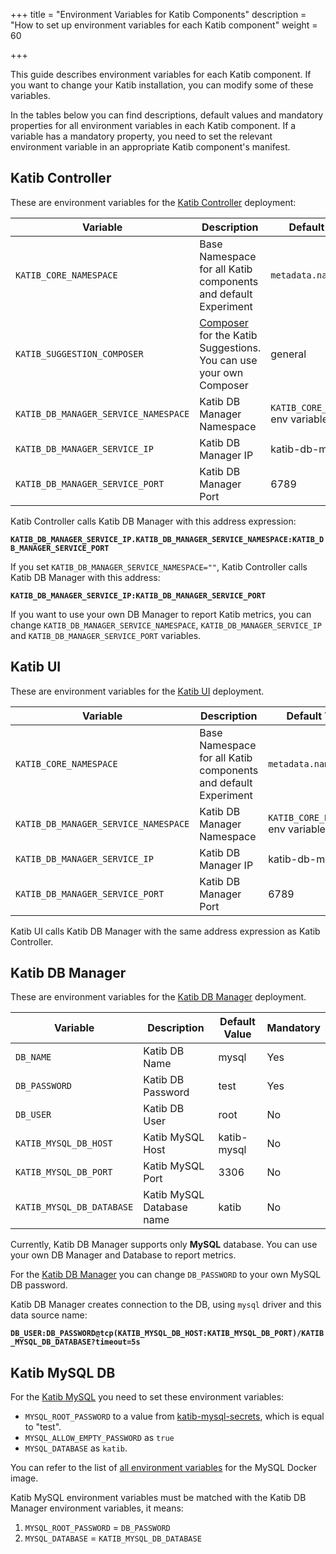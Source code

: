 +++
title = "Environment Variables for Katib Components"
description = "How to set up environment variables for each Katib component"
weight = 60
                    
+++

This guide describes environment variables for each Katib component.
If you want to change your Katib installation,
you can modify some of these variables.

In the tables below you can find descriptions, default values and mandatory
properties for all environment variables in each Katib component.
If a variable has a mandatory property, you need to set the relevant
environment variable in an appropriate Katib component's manifest.

## Katib Controller

These are environment variables for the
[Katib Controller](https://github.com/kubeflow/katib/blob/master/manifests/v1beta1/katib-controller/katib-controller.yaml)
deployment:

<div class="table-responsive">
  <table class="table table-bordered">
    <thead class="thead-light">
      <tr>
        <th>Variable</th>
        <th>Description</th>
        <th>Default Value</th>
        <th>Mandatory</th>
      </tr>
    </thead>
    <tbody>
      <tr>
        <td><code>KATIB_CORE_NAMESPACE</code></td>
        <td>Base Namespace for all Katib components and default Experiment</td>
        <td><code>metadata.namespace</code></td>
        <td>Yes</td>
      </tr>
      <tr>
        <td><code>KATIB_SUGGESTION_COMPOSER</code></td>
        <td> <a href="https://github.com/kubeflow/katib/blob/master/pkg/controller.v1beta1/suggestion/composer/composer.go">Composer</a>
          for the Katib Suggestions. You can use your own Composer</td>
        <td>general</td>
        <td>No</td>
      </tr>
      <tr>
        <td><code>KATIB_DB_MANAGER_SERVICE_NAMESPACE</code></td>
        <td>Katib DB Manager Namespace</td>
        <td><code>KATIB_CORE_NAMESPACE</code> env variable</td>
        <td>No</td>
      </tr>
      <tr>
        <td><code>KATIB_DB_MANAGER_SERVICE_IP</code></td>
        <td>Katib DB Manager IP</td>
        <td>katib-db-manager</td>
        <td>No</td>
      </tr>
       <tr>
        <td><code>KATIB_DB_MANAGER_SERVICE_PORT</code></td>
        <td>Katib DB Manager Port</td>
        <td>6789</td>
        <td>No</td>
      </tr>
    </tbody>
  </table>
</div>

Katib Controller calls Katib DB Manager with this address expression:

**`KATIB_DB_MANAGER_SERVICE_IP.KATIB_DB_MANAGER_SERVICE_NAMESPACE:KATIB_DB_MANAGER_SERVICE_PORT`**

If you set `KATIB_DB_MANAGER_SERVICE_NAMESPACE=""`, Katib Controller calls Katib DB Manager with this address:

**`KATIB_DB_MANAGER_SERVICE_IP:KATIB_DB_MANAGER_SERVICE_PORT`**

If you want to use your own DB Manager to report Katib metrics, you can change `KATIB_DB_MANAGER_SERVICE_NAMESPACE`, `KATIB_DB_MANAGER_SERVICE_IP` and `KATIB_DB_MANAGER_SERVICE_PORT` variables.

## Katib UI

These are environment variables for the
[Katib UI](https://github.com/kubeflow/katib/blob/master/manifests/v1beta1/ui/deployment.yaml)
deployment.

<div class="table-responsive">
  <table class="table table-bordered">
    <thead class="thead-light">
      <tr>
        <th>Variable</th>
        <th>Description</th>
        <th>Default Value</th>
        <th>Mandatory</th>
      </tr>
    </thead>
    <tbody>
      <tr>
        <td><code>KATIB_CORE_NAMESPACE</code></td>
        <td>Base Namespace for all Katib components and default Experiment</td>
        <td><code>metadata.namespace</code></td>
        <td>Yes</td>
      </tr>
      <tr>
        <td><code>KATIB_DB_MANAGER_SERVICE_NAMESPACE</code></td>
        <td>Katib DB Manager Namespace</td>
        <td><code>KATIB_CORE_NAMESPACE</code> env variable</td>
        <td>No</td>
      </tr>
      <tr>
        <td><code>KATIB_DB_MANAGER_SERVICE_IP</code></td>
        <td>Katib DB Manager IP</td>
        <td>katib-db-manager</td>
        <td>No</td>
      </tr>
       <tr>
        <td><code>KATIB_DB_MANAGER_SERVICE_PORT</code></td>
        <td>Katib DB Manager Port</td>
        <td>6789</td>
        <td>No</td>
      </tr>
    </tbody>
  </table>
</div>

Katib UI calls Katib DB Manager with the same address expression as Katib Controller.

## Katib DB Manager

These are environment variables for the
[Katib DB Manager](https://github.com/kubeflow/katib/blob/master/manifests/v1beta1/db-manager/deployment.yaml)
deployment.

<div class="table-responsive">
  <table class="table table-bordered">
    <thead class="thead-light">
      <tr>
        <th>Variable</th>
        <th>Description</th>
        <th>Default Value</th>
        <th>Mandatory</th>
      </tr>
    </thead>
    <tbody>
      <tr>
        <td><code>DB_NAME</code></td>
        <td>Katib DB Name</td>
        <td>mysql</td>
        <td>Yes</td>
      </tr>
      <tr>
        <td><code>DB_PASSWORD</code></td>
        <td>Katib DB Password</td>
        <td>test</td>
        <td>Yes</td>
      </tr>
      <tr>
        <td><code>DB_USER</code></td>
        <td>Katib DB User</td>
        <td>root</td>
        <td>No</td>
      </tr>
       <tr>
        <td><code>KATIB_MYSQL_DB_HOST</code></td>
        <td>Katib MySQL Host</td>
        <td>katib-mysql</td>
        <td>No</td>
      </tr>
      <tr>
        <td><code>KATIB_MYSQL_DB_PORT</code></td>
        <td>Katib MySQL Port</td>
        <td>3306</td>
        <td>No</td>
      </tr>
      <tr>
        <td><code>KATIB_MYSQL_DB_DATABASE</code></td>
        <td>Katib MySQL Database name</td>
        <td>katib</td>
        <td>No</td>
      </tr>
    </tbody>
  </table>
</div>

Currently, Katib DB Manager supports only **MySQL** database. You can use your own DB Manager and Database to report metrics.

For the [Katib DB Manager](https://github.com/kubeflow/katib/blob/master/manifests/v1beta1/db-manager/deployment.yaml#L29)
you can change `DB_PASSWORD` to your own MySQL DB password.

Katib DB Manager creates connection to the DB, using `mysql` driver and this data source name:

**`DB_USER:DB_PASSWORD@tcp(KATIB_MYSQL_DB_HOST:KATIB_MYSQL_DB_PORT)/KATIB_MYSQL_DB_DATABASE?timeout=5s`**

## Katib MySQL DB

For the [Katib MySQL](https://github.com/kubeflow/katib/blob/master/manifests/v1beta1/mysql-db/deployment.yaml)
you need to set these environment variables:

- `MYSQL_ROOT_PASSWORD` to a value from [katib-mysql-secrets](https://github.com/kubeflow/katib/blob/master/manifests/v1beta1/mysql-db/secret.yaml),
  which is equal to "test".
- `MYSQL_ALLOW_EMPTY_PASSWORD` as `true`
- `MYSQL_DATABASE` as `katib`.

You can refer to the list of
[all environment variables](https://github.com/docker-library/docs/tree/master/mysql#environment-variables)
for the MySQL Docker image.

Katib MySQL environment variables must be matched with the Katib DB Manager environment variables, it means:

1. `MYSQL_ROOT_PASSWORD` = `DB_PASSWORD`
1. `MYSQL_DATABASE` = `KATIB_MYSQL_DB_DATABASE`
